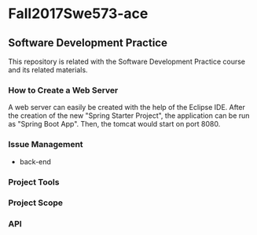 # Fall2017Swe573-ace
## **Software Development Practice**
This repository is related with the Software Development Practice course and its related materials.

### How to Create a Web Server

A web server can easily be created with the help of the Eclipse IDE. After the creation of the new "Spring Starter Project", the application can be run as "Spring Boot App". Then, the tomcat would start on port 8080.

### Issue Management

* back-end

### Project Tools

### Project Scope

### API
